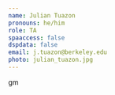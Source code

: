```yaml
---
name: Julian Tuazon
pronouns: he/him
role: TA
spaaccess: false
dspdata: false
email: j.tuazon@berkeley.edu
photo: julian_tuazon.jpg
---
```



gm
